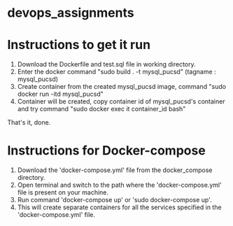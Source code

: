 # devops_assignments
# Instructions to get it run


1.  Download the Dockerfile and test.sql file in working directory.
2.  Enter the docker command "sudo build . -t mysql_pucsd" (tagname : mysql_pucsd)
3.  Create container from the created mysql_pucsd image, command "sudo docker run -itd mysql_pucsd"
4.  Container will be created, copy container id of mysql_pucsd's container and try command "sudo docker exec it container_id bash"

That's it, done.


# Instructions for Docker-compose

1. Download the 'docker-compose.yml' file from the docker_compose directory.
2. Open terminal and switch to the path where the 'docker-compose.yml' file is present on your machine.
3. Run command 'docker-compose up' or 'sudo docker-compose up'.
4. This will create separate containers for all the services specified in the 'docker-compose.yml' file.
